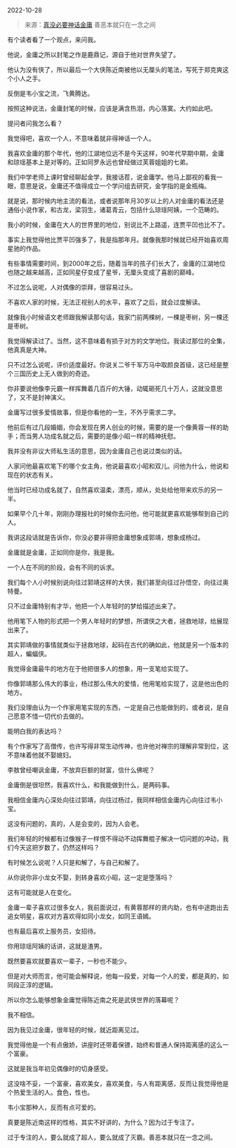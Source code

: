 2022-10-28

> 来源：[真没必要神话金庸](http://mp.weixin.qq.com/s?__biz=MzU3NDc5Nzc0NQ==&mid=2247520825&idx=1&sn=8842ee6a5e48348e77e9e1c9b60b8cc1&chksm=fd2e30e7ca59b9f1486e4ecb0654f449a327fd075caa8546193c336102b8d7f4d809918865c7&scene=27#wechat_redirect)
> 善恶本就只在一念之间

有个读者看了一个观点，来问我。  

他说，金庸之所以封笔之作是鹿鼎记，源自于他对世界失望了。

他认为没有侠了，所以最后一个大侠陈近南被他以无厘头的笔法，写死于郑克爽这个小人之手。  

反倒是韦小宝之流，飞黄腾达。

按照这种说法，金庸封笔的时候，应该是满含热泪，内心落寞。大约如此吧。  

提问者问我怎么看？  

我觉得吧，喜欢一个人，不意味着就非得神话一个人。

我喜欢金庸的那个年代，他的江湖地位远不是今天这样，90年代早期中期，金庸和琼瑶基本上是对等的。正如同罗永远也曾经做过芙蓉姐姐的七弟。  

我们中学老师上课时曾经聊起金学，我接话茬，说金庸学。他马上鄙视的看我一眼，意思是说，金庸还不值得成立一个学问组去研究，金学指的是金瓶梅。  

就是说，那时候内地主流的看法，或者说那年月30岁以上的人对金庸的看法还是通俗小说作家，和古龙，梁羽生，诸葛青云，包括什么琼瑶阿姨，一个范畴的。  

我小的时候，金庸在大人的世界里的地位，别说比不上路遥，连贾平凹也比不了。

事实上我觉得他比贾平凹强多了，我是指那年月。就像我那时候就已经开始喜欢周星驰的作品。

有些事情需要时间，到2000年之后，随着当年的孩子们长大了，金庸的江湖地位也随之越来越高，正如同星仔变成了星爷，无厘头变成了喜剧的巅峰。

不过怎么说呢，人对偶像的崇拜，很容易过头。  

不喜欢人家的时候，无法正视别人的水平，喜欢了之后，就会过度解读。

就像我小时候语文老师跟我解读那句话，我家门前两棵树，一棵是枣树，另一棵还是枣树。  

我觉得解读过了。当然，这不意味着有损于对方的文学地位。我读过那位的全集，他真真是大神。  

只不过怎么说呢，评价适度最好。你说关二爷千军万马中取颜良首级，这已经是整个三国历史上无人做到的奇迹。  

你非要说他像李元霸一样挥舞着几百斤的大锤，动辄砸死几十万人，这就没意思了，又不是封神演义。

金庸写过很多爱情故事，但是你看他的一生，不外乎需求二字。  

他前后有过几段婚姻，你会发现在男人创业的时候，需要的是一个像黄蓉一样的助手；而当男人功成名就之后，需要的是像小昭一样的精神抚慰。  

我并没有非议大师私生活的意思，因为金庸自己也说过类似的话。  

人家问他最喜欢笔下的哪个女主角，他说最喜欢小昭和双儿。问他为什么，他说和现在的状态有关。  

他当时已经功成名就了，自然喜欢温柔，漂亮，顺从，处处给他带来欢乐的另一半。  

如果早个几十年，刚刚办理报社的时候你去问他，他可能就更喜欢能够帮到自己的人。  

我讲这段话就是告诉你，你没必要非得把金庸想象成郭靖，想象成杨过。  

金庸就是金庸，正如同你是你，我是我。  

一个人在不同的阶段，会有不同的诉求。  

我们每个人小时候别说向往过郭靖这样的大侠，我们甚至向往过孙悟空，向往过奥特曼。

只不过金庸特别有才华，他把一个人年轻时的梦给描述出来了。  

他用笔下人物的形式把一个男人年轻时的梦想，所谓侠之大者，拯救地球，给展现出来了。  

其实郭靖做的事情就类似于拯救地球，起码在古代的确如此，他就是另一个版本的超人，蝙蝠侠。  

我觉得金庸最牛的地方在于他把很多人的想象，用一支笔给实现了。  

你像郭靖那么伟大的事业，杨过那么伟大的爱情，他用笔给实现了，这是他出色的地方。  

我们没理由认为一个作家用笔实现的东西，一定是自己也能做到的，或者说，是自己愿意不惜一切代价去做的。  

能明白我的表达吗？  

有个作家写了高僧传，也许写得非常生动传神，也许他对禅宗的理解非常到位，这不意味着他就不娶媳妇。  

李敖曾经嘲讽金庸，不放弃巨额的财富，信什么佛呢？  

金庸倒是很坦然，我喜欢什么，和我能做到什么，是两码事。  

我相信金庸内心深处向往过郭靖，向往过杨过，我同样相信金庸内心向往过韦小宝。  

这没有问题的，真的，人是会变的，因为人会老。  

我们年轻的时候都有过像猴子一样恨不得动不动挥舞棍子解决一切问题的冲动，我们今天这把岁数了，仍然这样吗？  

有时候怎么说呢？人只是和解了，与自己和解了。  

从你说你非小龙女不娶，到转身喜欢小昭，这一定是堕落吗？  

这有可能就是人在变化。  

金庸一辈子喜欢过很多女人，我前面说过，有黄蓉那样的贤内助，也有中途跑出去追女明星，喜欢对方喜欢得如同小龙女，如同王语嫣。

也有最后喜欢上服务员，女招待。

你用琼瑶阿姨的话讲，这就是渣男。  

既然要喜欢就要喜欢一辈子，一秒也不能少。  

但是对大师而言，他可能会解释说，他每一段爱，对每一个人的爱，都是真的，如同段正淳的逻辑。  

所以你怎么能够想象金庸觉得陈近南之死是武侠世界的落幕呢？  

我不相信。  

因为我见过金庸，很年轻的时候，就近距离见过。  

我觉得他是一个有点傲娇，讲座时还带着保镖，始终和普通人保持距离感的这么一个富豪。

这就是我当年初见偶像时的切身感受。  

这没啥不妥，一个富豪，喜欢美女，喜欢美食，与人有距离感，反而让我觉得他是个热爱生活的人。食色，性也。

韦小宝那种人，反而有点可爱的。  

真要是陈近南这样的性格，其实不好讲的，为什么？因为过于专注了。  

过于专注的人，要么就成了超人，要么就成了灭霸。善恶本就只在一念之间。

